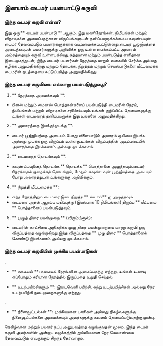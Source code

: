 ## இனயாம் டைமர் பயன்பாட்டு கருவி

### இந்த டைமர் கருவி என்ன?

இது ஒரு ** டைமர் பயன்பாடு ** ஆகும், இது மணிநேரங்கள், நிமிடங்கள் மற்றும் விநாடிகளை அமைப்பதற்கான விருப்பங்களுடன் தனிப்பயனாக்கக்கூடிய கவுண்டவுன் டைமர் தேவைப்படும் பயனர்களுக்காக வடிவமைக்கப்பட்டுள்ளது.டைமர் பூஜ்ஜியத்தை அடைந்தவுடன் பயனர்களுக்கு அறிவிக்க ஒரு உள்ளமைக்கப்பட்ட அலாரம் அம்சத்தையும் கருவி உள்ளடக்கியது.சுத்தமான மற்றும் பயன்படுத்த எளிதான இடைமுகத்துடன், இந்த டைமர் பயனர்கள் நேரத்தை மாறும் வகையில் சேர்க்க அல்லது கழிக்க அனுமதிக்கிறது மற்றும் தொடக்க, நிறுத்தம் மற்றும் செயல்பாடுகளை மீட்டமைக்க டைமரின் நடத்தையை கட்டுப்படுத்த அனுமதிக்கிறது.

### இந்த டைமர் கருவியை எவ்வாறு பயன்படுத்துவது?

1. ** நேரத்தை அமைக்கவும் **:
- பிளஸ் மற்றும் மைனஸ் பொத்தான்களைப் பயன்படுத்தி டைமரின் நேரம், நிமிடங்கள் மற்றும் விநாடிகளை சரிசெய்யவும்.உங்கள் குறிப்பிட்ட தேவைகளுக்கு உங்கள் டைமரைத் தனிப்பயனாக்க இது உங்களை அனுமதிக்கிறது.

2. ** அலாரத்தை இயக்கு/முடக்கு **:
- டைமர் பூஜ்ஜியத்தை அடையும் போது விளையாடும் அலாரம் ஒலியை இயக்க அல்லது முடக்க ஒரு விருப்பம் உள்ளது.உங்கள் விருப்பத்தின் அடிப்படையில் அலாரத்தை இயக்கலாம் அல்லது முடக்கலாம்.

3. ** டைமரைத் தொடங்கவும் **:
- கவுண்ட்டவுனைத் தொடங்க ** தொடக்க ** பொத்தானை அழுத்தவும்.டைமர் நேரத்தைக் குறைக்கத் தொடங்கும், மேலும் கவுண்டவுன் பூஜ்ஜியத்தை அடையும் போது அலாரத்துடன் உங்களுக்கு அறிவிக்கும்.

4. ** நிறுத்தி மீட்டமைக்க **:
- எந்த நேரத்திலும் டைமரை இடைநிறுத்த ** ஸ்டாப் ** ஐ அழுத்தவும்.
- டைமரை அதன் ஆரம்ப மதிப்புக்கு (இயல்பாக 10 நிமிடங்கள்) திருப்ப ** மீட்டமை ** பொத்தானைப் பயன்படுத்தவும்.

5. ** முழுத் திரை பயன்முறை ** (விரும்பினால்):
- டைமரின் காட்சியை அதிகரிக்க முழு திரை பயன்முறையை மாற்ற கருவி ஒரு விருப்பத்தை வழங்குகிறது.இந்த விருப்பத்தை ** முழு திரை ** பொத்தானைக் கொண்டு இயக்கலாம் அல்லது முடக்கலாம்.

### இந்த டைமர் கருவியின் முக்கிய பயன்பாடுகள்

.

- ** சமையல் **: சமையல் நேரங்களை அமைப்பதற்கு ஏற்றது, உங்கள் உணவு எப்போதும் சரியான நேரத்தில் இருப்பதை உறுதி செய்தல்.

- ** உடற்பயிற்சிகளும் **: இடைவெளி பயிற்சி, சுற்று உடற்பயிற்சிகள் அல்லது நேர உடற்பயிற்சி நடைமுறைகளுக்கு ஏற்றது.

.

- ** நினைவூட்டல்கள் **: முக்கியமான பணிகள் அல்லது நிகழ்வுகளுக்கு நினைவூட்டல்களை அமைக்கவும் அவர்களுக்கு கவனம் தேவைப்படுவதற்கு முன்பு.

நெகிழ்வான மற்றும் பயனர் நட்பு அனுபவத்தை வழங்குவதன் மூலம், இந்த டைமர் கருவி அவர்களின் அன்றாட வழக்கத்தில் துல்லியமான நேர மேலாண்மை தேவைப்படும் எவருக்கும் சிறந்த தேர்வாகும்.